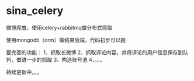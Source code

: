 # sina_celery
微博爬虫，使用celery+rabbitmq做分布式爬取

使用mongodb（orm）做结果后端，代码初步可以跑

要完善的功能：
  1、抓取长微博
  2、抓取评论内容，并将评论的用户信息保存到队列，做进一步的抓取
  3、构造账号池
  4、。。。
 
 持续更新中。。。
